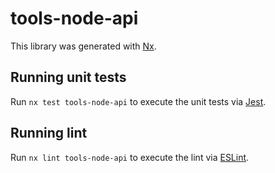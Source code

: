 # tools-node-api

This library was generated with [Nx](https://nx.dev).

## Running unit tests

Run `nx test tools-node-api` to execute the unit tests via [Jest](https://jestjs.io).

## Running lint

Run `nx lint tools-node-api` to execute the lint via [ESLint](https://eslint.org/).

